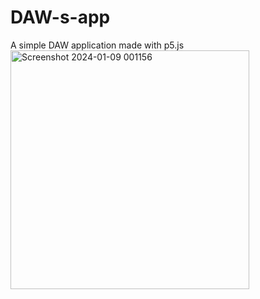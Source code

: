 # DAW-s-app
A simple DAW application made with p5.js  
<img width="382" alt="Screenshot 2024-01-09 001156" src="https://github.com/joseortega9988/DAW-s-app/assets/77720475/e8884350-aabc-4ae2-bdcd-1919585b1cf0">
